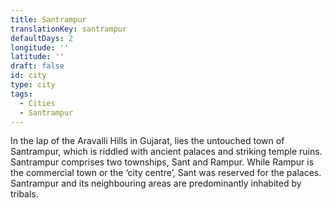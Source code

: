 ```yaml
---
title: Santrampur
translationKey: santrampur
defaultDays: 2
longitude: ''
latitude: ''
draft: false
id: city
type: city
tags:
  - Cities
  - Santrampur
---
```

In the lap of the Aravalli Hills in Gujarat, lies the untouched town of Santrampur, which is riddled with ancient palaces and striking temple ruins. Santrampur comprises two townships, Sant and Rampur. While Rampur is the commercial town or the ‘city centre’, Sant was reserved for the palaces. Santrampur and its neighbouring areas are predominantly inhabited by tribals.